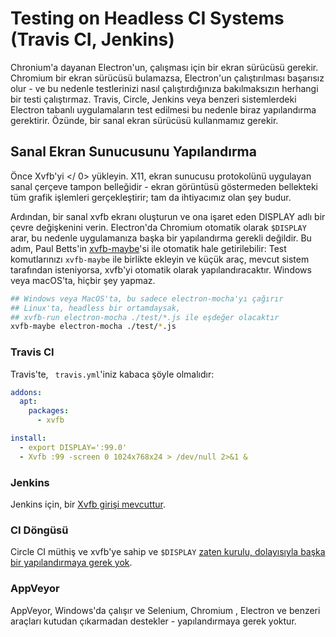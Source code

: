 # Testing on Headless CI Systems (Travis CI, Jenkins)

Chronium'a dayanan Electron'un, çalışması için bir ekran sürücüsü gerekir. Chromium bir ekran sürücüsü bulamazsa, Electron'un çalıştırılması başarısız olur - ve bu nedenle testlerinizi nasıl çalıştırdığınıza bakılmaksızın herhangi bir testi çalıştırmaz. Travis, Circle, Jenkins veya benzeri sistemlerdeki Electron tabanlı uygulamaların test edilmesi bu nedenle biraz yapılandırma gerektirir. Özünde, bir sanal ekran sürücüsü kullanmamız gerekir.

## Sanal Ekran Sunucusunu Yapılandırma

Önce  Xvfb'yi </ 0> yükleyin. X11, ekran sunucusu protokolünü uygulayan sanal çerçeve tampon belleğidir - ekran görüntüsü göstermeden bellekteki tüm grafik işlemleri gerçekleştirir; tam da ihtiyacımız olan şey budur.</p> 

Ardından, bir sanal xvfb ekranı oluşturun ve ona işaret eden DISPLAY adlı bir çevre değişkenini verin. Electron'da Chromium otomatik olarak `$DISPLAY` arar, bu nedenle uygulamanıza başka bir yapılandırma gerekli değildir. Bu adım, Paul Betts'in [xvfb-maybe](https://github.com/paulcbetts/xvfb-maybe)'si ile otomatik hale getirilebilir: Test komutlarınızı `xvfb-maybe` ile birlikte ekleyin ve küçük araç, mevcut sistem tarafından isteniyorsa, xvfb'yi otomatik olarak yapılandıracaktır. Windows veya macOS'ta, hiçbir şey yapmaz.

```sh
## Windows veya MacOS'ta, bu sadece electron-mocha'yı çağırır
## Linux'ta, headless bir ortamdaysak,
## xvfb-run electron-mocha ./test/*.js ile eşdeğer olacaktır
xvfb-maybe electron-mocha ./test/*.js
```

### Travis CI

Travis'te, ` travis.yml`'iniz kabaca şöyle olmalıdır:

```yml
addons:
  apt:
    packages:
      - xvfb

install:
  - export DISPLAY=':99.0'
  - Xvfb :99 -screen 0 1024x768x24 > /dev/null 2>&1 &
```

### Jenkins

Jenkins için, bir [Xvfb girişi mevcuttur](https://wiki.jenkins-ci.org/display/JENKINS/Xvfb+Plugin).

### CI Döngüsü

Circle CI müthiş ve xvfb'ye sahip ve `$DISPLAY` [zaten kurulu, dolayısıyla başka bir yapılandırmaya gerek yok](https://circleci.com/docs/environment#browsers).

### AppVeyor

AppVeyor, Windows'da çalışır ve Selenium, Chromium , Electron ve benzeri araçları kutudan çıkarmadan destekler - yapılandırmaya gerek yoktur.